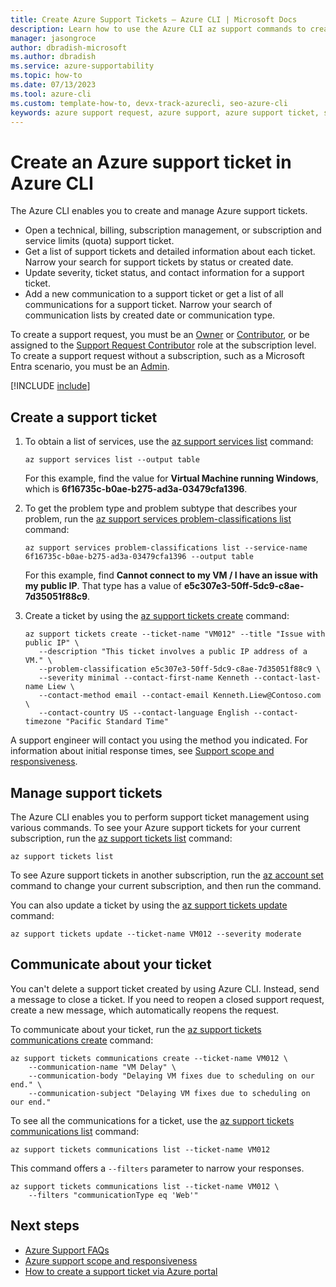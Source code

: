 ```yaml
---
title: Create Azure Support Tickets – Azure CLI | Microsoft Docs
description: Learn how to use the Azure CLI az support commands to create, update, and manage Azure support requests.
manager: jasongroce
author: dbradish-microsoft
ms.author: dbradish
ms.service: azure-supportability
ms.topic: how-to
ms.date: 07/13/2023
ms.tool: azure-cli
ms.custom: template-how-to, devx-track-azurecli, seo-azure-cli
keywords: azure support request, azure support, azure support ticket, support ticket management
---
```


# Create an Azure support ticket in Azure CLI

The Azure CLI enables you to create and manage Azure support tickets.

- Open a technical, billing, subscription management, or subscription and service limits (quota) support ticket.
- Get a list of support tickets and detailed information about each ticket. Narrow your search for support tickets by status or created date.
- Update severity, ticket status, and contact information for a support ticket.
- Add a new communication to a support ticket or get a list of all communications for a support ticket. Narrow your search of communication lists by created date or communication type.

To create a support request, you must be an [Owner](/azure/role-based-access-control/built-in-roles#owner) or [Contributor](/azure/role-based-access-control/built-in-roles#contributor), or be assigned to the [Support Request Contributor](/azure/role-based-access-control/built-in-roles#support-request-contributor) role at the subscription level. To create a support request without a subscription, such as a Microsoft Entra scenario, you must be an [Admin](/azure/active-directory/roles/permissions-reference).

[!INCLUDE [include](~/articles/reusable-content/azure-cli/azure-cli-prepare-your-environment.md)]

## Create a support ticket

1. To obtain a list of services, use the [az support services list](/cli/azure/support/services#az-support-services-list) command:

   ```azurecli
   az support services list --output table
   ```

   For this example, find the value for **Virtual Machine running Windows**, which is **6f16735c-b0ae-b275-ad3a-03479cfa1396**.

1. To get the problem type and problem subtype that describes your problem, run the [az support services problem-classifications list](/cli/azure/support/services/problem-classifications#az-support-services-problem-classifications-list) command:

   ```azurecli
   az support services problem-classifications list --service-name 6f16735c-b0ae-b275-ad3a-03479cfa1396 --output table
   ```

   For this example, find **Cannot connect to my VM / I have an issue with my public IP**. That type has a value of **e5c307e3-50ff-5dc9-c8ae-7d35051f88c9**.

1. Create a ticket by using the [az support tickets create](/cli/azure/support/tickets#az-support-tickets-create) command:

   ```azurecli
   az support tickets create --ticket-name "VM012" --title "Issue with public IP" \
      --description "This ticket involves a public IP address of a VM." \
      --problem-classification e5c307e3-50ff-5dc9-c8ae-7d35051f88c9 \
      --severity minimal --contact-first-name Kenneth --contact-last-name Liew \
      --contact-method email --contact-email Kenneth.Liew@Contoso.com \
      --contact-country US --contact-language English --contact-timezone "Pacific Standard Time"
   ```

A support engineer will contact you using the method you indicated. For information about initial response times, see [Support scope and responsiveness](https://azure.microsoft.com/support/plans/response/).

## Manage support tickets

The Azure CLI enables you to perform support ticket management using various commands. To see your Azure support tickets for your current subscription, run the [az support tickets list](/cli/azure/support/tickets#az-support-tickets-list) command:

```azurecli
az support tickets list
```

To see Azure support tickets in another subscription, run the [az account set](/cli/azure/account#az-account-set) command to change your current subscription, and then run the command.

You can also update a ticket by using the [az support tickets update](/cli/azure/support/tickets#az-support-tickets-update) command:

```azurecli
az support tickets update --ticket-name VM012 --severity moderate
```

## Communicate about your ticket

You can't delete a support ticket created by using Azure CLI. Instead, send a message to close a ticket. If you need to reopen a closed support request, create a new message, which automatically reopens the request.

To communicate about your ticket, run the [az support tickets communications create](/cli/azure/support/tickets/communications#az-support-tickets-communications-create) command:

```azurecli
az support tickets communications create --ticket-name VM012 \
    --communication-name "VM Delay" \
    --communication-body "Delaying VM fixes due to scheduling on our end." \
    --communication-subject "Delaying VM fixes due to scheduling on our end."
```

To see all the communications for a ticket, use the [az support tickets communications list](/cli/azure/support/tickets/communications#az-support-tickets-communications-list) command:

```azurecli
az support tickets communications list --ticket-name VM012
```

This command offers a `--filters` parameter to narrow your responses.

```azurecli
az support tickets communications list --ticket-name VM012 \
    --filters "communicationType eq 'Web'"
```

## Next steps

- [Azure Support FAQs](https://azure.microsoft.com/support/faq/)
- [Azure support scope and responsiveness](https://azure.microsoft.com/support/plans/response/)
- [How to create a support ticket via Azure portal](/azure/azure-portal/supportability/how-to-create-azure-support-request)
